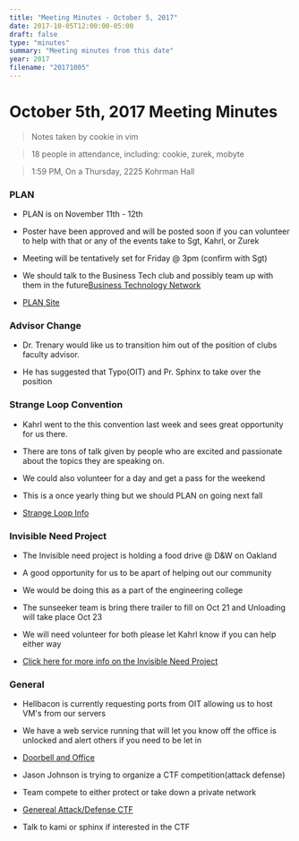 ```yaml
---
title: "Meeting Minutes - October 5, 2017"
date: 2017-10-05T12:00:00-05:00
draft: false
type: "minutes"
summary: "Meeting minutes from this date"
year: 2017
filename: "20171005"
---
```


# October 5th, 2017 Meeting Minutes
> Notes taken by cookie in vim

> 18 people in attendance, including: cookie, zurek, mobyte

> 1:59 PM, On a Thursday, 2225 Kohrman Hall


### PLAN

- PLAN is on  November 11th - 12th

- Poster have been approved and  will be posted soon if you can volunteer to help with that or any of the events take to Sgt, Kahrl, or Zurek

- Meeting will be tentatively set for Friday @ 3pm (confirm with Sgt)

- We should talk to the Business Tech club and possibly team up with them in the future[Business Technology Network](https://www.facebook.com/groups/wmubtn/)

- [PLAN Site](https://whatistheplan.com)


### Advisor Change 

- Dr. Trenary would like us to transition him out of the position of clubs faculty advisor.

- He has suggested that Typo(OIT) and Pr. Sphinx to take over the position


### Strange Loop Convention

- Kahrl went to the this convention last week and sees great opportunity for us there.

- There are tons of talk given by people who are excited and passionate about the topics they are speaking on.

- We could also volunteer for a day and get a pass for the weekend

- This is a once yearly thing but we should PLAN on going next fall

- [Strange Loop Info](https://www.thestrangeloop.com/)


### Invisible Need Project

- The Invisible need project is holding a food drive @ D&W on Oakland

- A good opportunity for us to be apart of helping out our community

- We would be doing this as a part of the engineering college

- The sunseeker team is bring there trailer to fill on Oct 21 and Unloading will take place Oct 23

- We will need volunteer for both please let Kahrl know if you can help either way

- [Click here for more info on the Invisible Need Project](http://www.mywmu.com/s/1428/gid2/index.aspx?sid=1428&gid=2&pgid=2030)


### General

- Hellbacon is currently requesting ports from OIT  allowing us to host VM's from our servers

- We have a web service running that will let you know off the office is unlocked and alert others if you need to be let in

- [Doorbell and Office](https://cclub.cs.wmich.edu/office/)

- Jason Johnson is trying to organize a CTF competition(attack defense)

- Team compete to either protect or take down a private network

- [Genereal Attack/Defense CTF](https://2017.faustctf.net/information/attackdefense-for-beginners/)

- Talk to kami or sphinx if interested in the CTF
